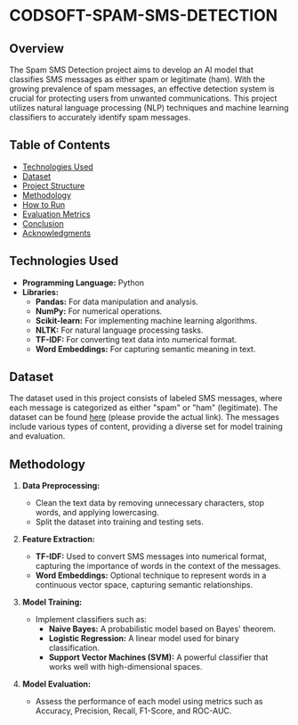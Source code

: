 # CODSOFT-SPAM-SMS-DETECTION

## Overview

The Spam SMS Detection project aims to develop an AI model that classifies SMS messages as either spam or legitimate (ham). With the growing prevalence of spam messages, an effective detection system is crucial for protecting users from unwanted communications. This project utilizes natural language processing (NLP) techniques and machine learning classifiers to accurately identify spam messages.

## Table of Contents

- [Technologies Used](#technologies-used)
- [Dataset](#dataset)
- [Project Structure](#project-structure)
- [Methodology](#methodology)
- [How to Run](#how-to-run)
- [Evaluation Metrics](#evaluation-metrics)
- [Conclusion](#conclusion)
- [Acknowledgments](#acknowledgments)

## Technologies Used

- **Programming Language:** Python
- **Libraries:**
  - **Pandas:** For data manipulation and analysis.
  - **NumPy:** For numerical operations.
  - **Scikit-learn:** For implementing machine learning algorithms.
  - **NLTK:** For natural language processing tasks.
  - **TF-IDF:** For converting text data into numerical format.
  - **Word Embeddings:** For capturing semantic meaning in text.

## Dataset

The dataset used in this project consists of labeled SMS messages, where each message is categorized as either "spam" or "ham" (legitimate). The dataset can be found [here](link_to_dataset) (please provide the actual link). The messages include various types of content, providing a diverse set for model training and evaluation.


## Methodology

1. **Data Preprocessing:**
   - Clean the text data by removing unnecessary characters, stop words, and applying lowercasing.
   - Split the dataset into training and testing sets.

2. **Feature Extraction:**
   - **TF-IDF:** Used to convert SMS messages into numerical format, capturing the importance of words in the context of the messages.
   - **Word Embeddings:** Optional technique to represent words in a continuous vector space, capturing semantic relationships.

3. **Model Training:**
   - Implement classifiers such as:
     - **Naive Bayes:** A probabilistic model based on Bayes' theorem.
     - **Logistic Regression:** A linear model used for binary classification.
     - **Support Vector Machines (SVM):** A powerful classifier that works well with high-dimensional spaces.

4. **Model Evaluation:**
   - Assess the performance of each model using metrics such as Accuracy, Precision, Recall, F1-Score, and ROC-AUC.



